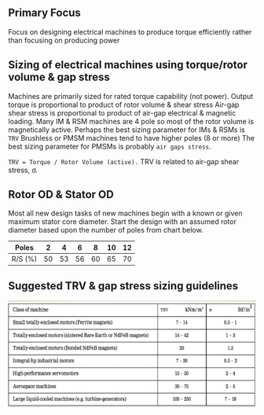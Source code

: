##  Primary Focus
Focus on designing electrical machines to produce torque efficiently rather
than focusing on producing power

##  Sizing of electrical machines using torque/rotor volume & gap stress
Machines are primarily sized for rated torque capability (not power).
Output torque is proportional to product of rotor volume & shear stress
Air-gap shear stress is proportional to product of air-gap electrical &
magnetic loading.
Many IM & RSM machines are 4 pole so most of the rotor volume is
magnetically active.
Perhaps the best sizing parameter for IMs & RSMs is `TRV`
Brushless or PMSM machines tend to have higher poles (8 or more)
The best sizing parameter for PMSMs is probably `air gaps stress`.

`TRV = Torque / Rotor Volume (active).` TRV is related to air-gap shear stress, &#963;.

##  Rotor OD & Stator OD
Most all new design tasks of new machines begin with a known or
given maximum stator core diameter.
Start the design with an assumed rotor diameter based upon the
number of poles from chart below.

| Poles   	| 2  	| 4  	| 6  	| 8  	| 10 	| 12 	|
|---------	|----	|----	|----	|----	|----	|----	|
| R/S (%) 	| 50 	| 53 	| 56 	| 60 	| 65 	| 70 	|

##  Suggested TRV & gap stress sizing guidelines
![Sizing Guidelines](machinesizing.PNG)
